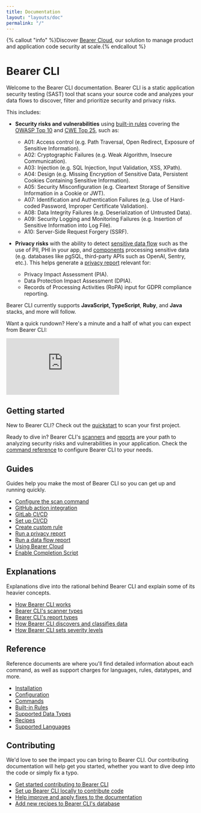 ```yaml
---
title: Documentation
layout: "layouts/doc"
permalink: "/"
---
```


{% callout "info" %}Discover <a href="/guides/bearer-cloud">Bearer Cloud</a>, our solution to manage product and application code security at scale.{% endcallout %}

# Bearer CLI

Welcome to the Bearer CLI documentation. Bearer CLI is a static application security testing (SAST) tool that scans your source code and analyzes your data flows to discover, filter and prioritize security and privacy risks.

This includes:
* **Security risks and vulnerabilities** using [built-in rules](https://docs.bearer.com/reference/rules/) covering the [OWASP Top 10](https://owasp.org/www-project-top-ten/) and [CWE Top 25](https://cwe.mitre.org/top25/archive/2023/2023_top25_list.html), such as:
  * A01: Access control (e.g. Path Traversal, Open Redirect, Exposure of Sensitive Information).
  * A02: Cryptographic Failures (e.g. Weak Algorithm, Insecure Communication).
  * A03: Injection (e.g. SQL Injection, Input Validation, XSS, XPath).
  * A04: Design (e.g. Missing Encryption of Sensitive Data, Persistent Cookies Containing Sensitive Information).
  * A05: Security Misconfiguration (e.g. Cleartext Storage of Sensitive Information in a Cookie or JWT).
  * A07: Identification and Authentication Failures (e.g. Use of Hard-coded Password, Improper Certificate Validation).
  * A08: Data Integrity Failures (e.g. Deserialization of Untrusted Data).
  * A09: Security Logging and Monitoring Failures (e.g. Insertion of Sensitive Information into Log File).
  * A10: Server-Side Request Forgery (SSRF).

* **Privacy risks** with the ability to detect [sensitive data flow](https://docs.bearer.com/explanations/discovery-and-classification/) such as the use of PII, PHI in your app, and [components](https://docs.bearer.com/reference/recipes/) processing sensitive data (e.g. databases like pgSQL, third-party APIs such as OpenAI, Sentry, etc.). This helps generate a [privacy report](https://docs.bearer.com/guides/privacy/) relevant for:
  * Privacy Impact Assessment (PIA).
  * Data Protection Impact Assessment (DPIA).
  * Records of Processing Activities (RoPA) input for GDPR compliance reporting.

Bearer CLI currently supports **JavaScript, TypeScript**, **Ruby**, and **Java** stacks, and more will follow.

Want a quick rundown? Here's a minute and a half of what you can expect from Bearer CLI:

<iframe class="w-full aspect-video" src="https://www.youtube.com/embed/WeyPmYyP5Nc" title="YouTube video player" frameborder="0" allow="accelerometer; autoplay; clipboard-write; encrypted-media; gyroscope; picture-in-picture; web-share" allowfullscreen></iframe>

## Getting started

New to Bearer CLI? Check out the [quickstart](/quickstart/) to scan your first project.

Ready to dive in? Bearer CLI's [scanners](/explanations/scanners/) and [reports](/explanations/reports/) are your path to analyzing security risks and vulnerabilities in your application. Check the [command reference](/reference/commands/) to configure Bearer CLI to your needs.

## Guides

Guides help you make the most of Bearer CLI so you can get up and running quickly.

- [Configure the scan command](/guides/configure-scan/)
- [GitHub action integration](/guides/github-action/)
- [GitLab CI/CD](/guides/gitlab/)
- [Set up CI/CD](/guides/ci-setup/)
- [Create custom rule](/guides/custom-rule/)
- [Run a privacy report](/guides/privacy/)
- [Run a data flow report](/guides/dataflow/)
- [Using Bearer Cloud](/guides/bearer-cloud/)
- [Enable Completion Script](/guides/shell-completion)

## Explanations

Explanations dive into the rational behind Bearer CLI and explain some of its heavier concepts.
- [How Bearer CLI works](/explanations/workflow/)
- [Bearer CLI's scanner types](/explanations/scanners/)
- [Bearer CLI's report types](/explanations/reports/)
- [How Bearer CLI discovers and classifies data](/explanations/discovery-and-classification/)
- [How Bearer CLI sets severity levels](/explanations/severity/)

## Reference

Reference documents are where you'll find detailed information about each command, as well as support charges for languages, rules, datatypes, and more.

- [Installation](/reference/installation/)
- [Configuration](/reference/config/)
- [Commands](/reference/commands/)
- [Built-in Rules](/reference/rules/)
- [Supported Data Types](/reference/datatypes/)
- [Recipes](/reference/recipes/)
- [Supported Languages](/reference/supported-languages/)

## Contributing

We'd love to see the impact you can bring to Bearer CLI. Our contributing documentation will help get you started, whether you want to dive deep into the code or simply fix a typo.

- [Get started contributing to Bearer CLI](/contributing/)
- [Set up Bearer CLI locally to contribute code](/contributing/code/)
- [Help improve and apply fixes to the documentation](/contributing/docs/)
- [Add new recipes to Bearer CLI's database](/contributing/recipes/)
